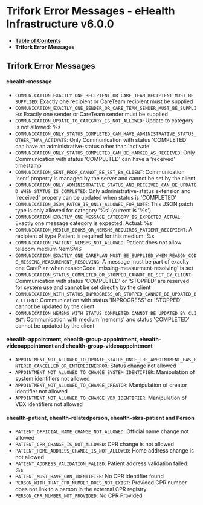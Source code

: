 # Trifork Error Messages - eHealth Infrastructure v6.0.0

* [**Table of Contents**](toc.md)
* **Trifork Error Messages**

## Trifork Error Messages

#### ehealth-message

* `COMMUNICATION_EXACTLY_ONE_RECIPIENT_OR_CARE_TEAM_RECIPIENT_MUST_BE_SUPPLIED`: Exactly one recipient or CareTeam recipient must be supplied
* `COMMUNICATION_EXACTLY_ONE_SENDER_OR_CARE_TEAM_SENDER_MUST_BE_SUPPLIED`: Exactly one sender or CareTeam sender must be supplied
* `COMMUNICATION_UPDATE_TO_CATEGORY_IS_NOT_ALLOWED`: Update to category is not allowed: %s
* `COMMUNICATION_ONLY_STATUS_COMPLETED_CAN_HAVE_ADMINISTRATIVE_STATUS_OTHER_THAN_ACTIVATE`: Only Communication with status 'COMPLETED' can have an administrative-status other than 'activate'
* `COMMUNICATION_ONLY_STATUS_COMPLETED_CAN_BE_MARKED_AS_RECEIVED`: Only Communication with status 'COMPLETED' can have a 'received' timestamp
* `COMMUNICATION_SENT_PROP_CANNOT_BE_SET_BY_CLIENT`: Communication 'sent' property is managed by the server and cannot be set by the client
* `COMMUNICATION_ONLY_ADMINISTRATIVE_STATUS_AND_RECEIVED_CAN_BE_UPDATED_WHEN_STATUS_IS_COMPLETED`: Only administrative-status extension and 'received' propery can be updated when status is 'COMPLETED'
* `COMMUNICATION_JSON_PATCH_IS_ONLY_ALLOWED_FOR_NOTE`: This JSON patch type is only allowed for category '%s' (current is '%s')
* `COMMUNICATION_EXACTLY_ONE_MESSAGE_CATEGORY_IS_EXPECTED_ACTUAL`: Exactly one message category is expected. Actual: %s
* `COMMUNICATION_MEDIUM_EBOKS_OR_NEMSMS_REQUIRES_PATIENT_RECIPIENT`: A recipient of type Patient is required for this medium: %s
* `COMMUNICATION_PATIENT_NEMSMS_NOT_ALLOWED`: Patient does not allow telecom medium NemSMS
* `COMMUNICATION_EXACTLY_ONE_CAREPLAN_MUST_BE_SUPPLIED_WHEN_REASON_CODE_MISSING_MEASUREMENT_RESOLVING`: A message must be part of exaclty one CarePlan when reasonCode 'missing-measurment-resolving' is set
* `COMMUNICATION_STATUS_COMPLETED_OR_STOPPED_CANNOT_BE_SET_BY_CLIENT`: Communication with status 'COMPLETED' or 'STOPPED' are reserved for system use and cannot be set directly by the client
* `COMMUNICATION_WITH_STATUS_INPROGRESS_OR_STOPPED_CANNOT_BE_UPDATED_BY_CLIENT`: Communication with status 'INPROGRESS' or 'STOPPED' cannot be updated by the client
* `COMMUNICATION_NEMSMS_WITH_STATUS_COMPLETED_CANNOT_BE_UPDATED_BY_CLIENT`: Communication with medium 'nemsms' and status 'COMPLETED' cannot be updated by the client

#### ehealth-appointment, ehealth-group-appointment, ehealth-videoappointment and ehealth-group-videoappointment

* `APPOINTMENT_NOT_ALLOWED_TO_UPDATE_STATUS_ONCE_THE_APPOINTMENT_HAS_ENTERED_CANCELLED_OR_ENTEREDINERROR`: Status change not allowed
* `APPOINTMENT_NOT_ALLOWED_TO_CHANGE_SYSTEM_IDENTIFIER`: Manipulation of system identifiers not allowed
* `APPOINTMENT_NOT_ALLOWED_TO_CHANGE_CREATOR`: Manipulation of creator identifier not allowed
* `APPOINTMENT_NOT_ALLOWED_TO_CHANGE_VDX_IDENTIFIER`: Manipulation of VDX identifiers not allowed

#### ehealth-patient, ehealth-relatedperson, ehealth-skrs-patient and Person

* `PATIENT_OFFICIAL_NAME_CHANGE_NOT_ALLOWED`: Official name change not allowed
* `PATIENT_CPR_CHANGE_IS_NOT_ALLOWED`: CPR change is not allowed
* `PATIENT_HOME_ADDRESS_CHANGE_IS_NOT_ALLOWED`: Home address change is not allowed
* `PATIENT_ADDRESS_VALIDATION_FALIED`: Patient address validation failed: %s
* `PATIENT_MUST_HAVE_CRN_IDENTIFIER`: No CPR identifier found
* `PERSON_WITH_THAT_CPR_NUMBER_DOES_NOT_EXIST`: Provided CPR number does not link to a person in the external CPR registry
* `PERSON_CPR_NUMBER_NOT_PROVIDED`: No CPR Provided

